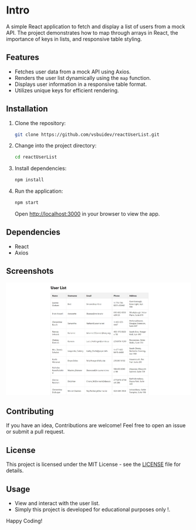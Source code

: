 # Intro

A simple React application to fetch and display a list of users from a mock API. The project demonstrates how to map through arrays in React, the importance of keys in lists, and responsive table styling.

## Features

- Fetches user data from a mock API using Axios.
- Renders the user list dynamically using the `map` function.
- Displays user information in a responsive table format.
- Utilizes unique keys for efficient rendering.

## Installation

1. Clone the repository:

   ```bash
   git clone https://github.com/vsbuidev/reactUserList.git
   ```

2. Change into the project directory:

   ```bash
   cd reactUserList
   ```

3. Install dependencies:

   ```bash
   npm install
   ```

4. Run the application:

   ```bash
   npm start
   ```

   Open [http://localhost:3000](http://localhost:3000) in your browser to view the app.

## Dependencies

- React
- Axios

## Screenshots

![User List](./src/screenshot.jpeg)

## Contributing

If you have an idea, Contributions are welcome! Feel free to open an issue or submit a pull request.

## License

This project is licensed under the MIT License - see the [LICENSE](LICENSE) file for details.

## Usage

- View and interact with the user list.
- Simply this project is developed for educational purposes only !.

Happy Coding!
